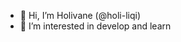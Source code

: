 - 👋 Hi, I’m Holivane (@holi-liqi)
- 👀 I’m interested in develop and learn

<!---
holi-liqi/holi-liqi is a ✨ special ✨ repository because its `README.md` (this file) appears on your GitHub profile.
You can click the Preview link to take a look at your changes.
--->
